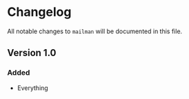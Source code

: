 # Changelog

All notable changes to `mailman` will be documented in this file.

## Version 1.0

### Added
- Everything
